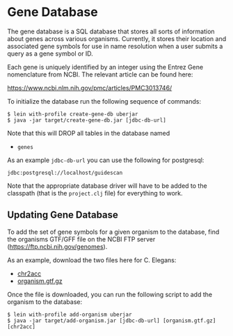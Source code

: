 # Gene Database
The gene database is a SQL database that stores all sorts of
information about genes across various organisms. Currently, it stores
their location and associated gene symbols for use in name resolution
when a user submits a query as a gene symbol or ID. 

Each gene is uniquely identified by an integer using the Entrez Gene
nomenclature from NCBI. The relevant article can be found here:

https://www.ncbi.nlm.nih.gov/pmc/articles/PMC3013746/

To initialize the database run the following sequence of commands:

```shell
$ lein with-profile create-gene-db uberjar
$ java -jar target/create-gene-db.jar [jdbc-db-url] 
```

Note that this will DROP all tables in the database named
 - `genes`

As an example `jdbc-db-url` you can use the following for postgresql:

```shell
jdbc:postgresql://localhost/guidescan
```

Note that the appropriate database driver will have to be added to the
classpath (that is the `project.clj` file) for everything to work.

## Updating Gene Database

To add the set of gene symbols for a given organism to the database,
find the organisms GTF/GFF file on the NCBI FTP server
(https://ftp.ncbi.nih.gov/genomes).

As an example, download the two files here for C. Elegans:
  - [chr2acc](https://ftp.ncbi.nih.gov/genomes/refseq/invertebrate/Caenorhabditis_elegans/latest_assembly_versions/GCF_000002985.6_WBcel235/GCF_000002985.6_WBcel235_assembly_structure/Primary_Assembly/assembled_chromosomes/chr2acc)
  - [organism.gtf.gz](https://ftp.ncbi.nih.gov/genomes/refseq/invertebrate/Caenorhabditis_elegans/latest_assembly_versions/GCF_000002985.6_WBcel235/GCF_000002985.6_WBcel235_genomic.gtf.gz)

Once the file is downloaded, you can run the following script to
add the organism to the database:

```shell
$ lein with-profile add-organism uberjar
$ java -jar target/add-organism.jar [jdbc-db-url] [organism.gtf.gz] [chr2acc]
```

